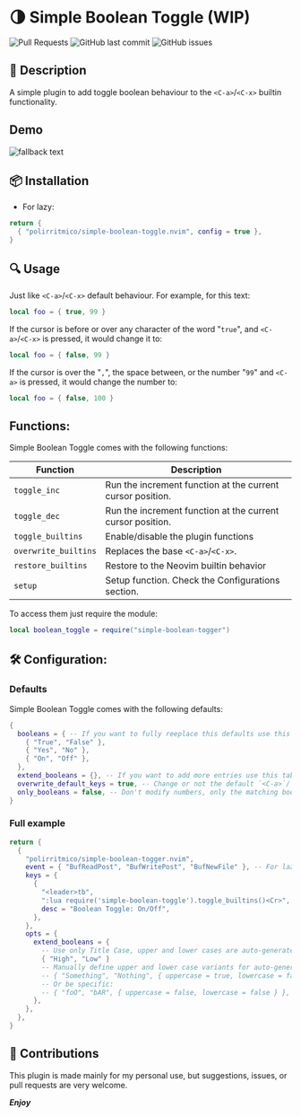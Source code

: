 # 🌗 Simple Boolean Toggle (WIP)

<!-- panvimdoc-ignore-start -->

![Pull Requests](https://img.shields.io/badge/Pull_Requests-Welcome-a4e400?style=flat-square)
![GitHub last commit](https://img.shields.io/github/last-commit/polirritmico/telescope-lazy-plugins.nvim/main?style=flat-square&color=62d8f1)
![GitHub issues](https://img.shields.io/github/issues/polirritmico/telescope-lazy-plugins.nvim?style=flat-square&color=fc1a70)

<!-- panvimdoc-ignore-end -->

## 🐧 Description

A simple plugin to add toggle boolean behaviour to the `<C-a>`/`<C-x>` builtin
functionality.

<!-- panvimdoc-ignore-start -->

## Demo

![fallback text](image.jpg "hover text")

<!-- panvimdoc-ignore-end -->

## 📦 Installation

- For lazy:

```lua
return {
  { "polirritmico/simple-boolean-toggle.nvim", config = true },
}
```

## 🔍 Usage

Just like `<C-a>`/`<C-x>` default behaviour. For example, for this text:

```lua
local foo = { true, 99 }
```

If the cursor is before or over any character of the word "`true`", and
`<C-a>`/`<C-x>` is pressed, it would change it to:

```lua
local foo = { false, 99 }
```

If the cursor is over the "`,`", the space between, or the number "`99`" and
`<C-a>` is pressed, it would change the number to:

```lua
local foo = { false, 100 }
```

## Functions:

Simple Boolean Toggle comes with the following functions:

| Function             | Description                                                |
|----------------------|------------------------------------------------------------|
| `toggle_inc`         | Run the increment function at the current cursor position. |
| `toggle_dec`         | Run the increment function at the current cursor position. |
| `toggle_builtins`    | Enable/disable the plugin functions                        |
| `overwrite_builtins` | Replaces the base `<C-a>`/`<C-x>`.                         |
| `restore_builtins`   | Restore to the Neovim builtin behavior                     |
| `setup`              | Setup function. Check the Configurations section.          |

To access them just require the module:

```lua
local boolean_toggle = require("simple-boolean-togger")
```

## 🛠️ Configuration:

### Defaults

Simple Boolean Toggle comes with the following defaults:

```lua
{
  booleans = { -- If you want to fully reeplace this defaults use this table. (Only alpha characters)
    { "True", "False" },
    { "Yes", "No" },
    { "On", "Off" },
  },
  extend_booleans = {}, -- If you want to add more entries use this table to extend the list
  overwrite_default_keys = true, -- Change or not the default `<C-a>`/`<C-x>` behavior
  only_booleans = false, -- Don't modify numbers, only the matching booleans. Useful when defining your own keys.
}
```

### Full example

```lua
return {
  {
    "polirritmico/simple-boolean-togger.nvim",
    event = { "BufReadPost", "BufWritePost", "BufNewFile" }, -- For lazy loading
    keys = {
      {
        "<leader>tb",
        ":lua require('simple-boolean-toggle').toggle_builtins()<Cr>",
        desc = "Boolean Toggle: On/Off",
      },
    },
    opts = {
      extend_booleans = {
        -- Use only Title Case, upper and lower cases are auto-generated
        { "High", "Low" }
        -- Manually define upper and lower case variants for auto-generation
        -- { "Something", "Nothing", { uppercase = true, lowercase = false } },
        -- Or be specific:
        -- { "foO", "bAR", { uppercase = false, lowercase = false } },
      },
    },
  },
}
```

## 🌱 Contributions

This plugin is made mainly for my personal use, but suggestions, issues, or pull
requests are very welcome.

***Enjoy***

